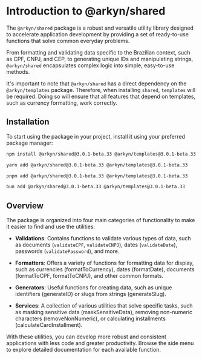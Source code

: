 # Introduction to @arkyn/shared

The `@arkyn/shared` package is a robust and versatile utility library designed to accelerate application development by providing a set of ready-to-use functions that solve common everyday problems.

From formatting and validating data specific to the Brazilian context, such as CPF, CNPJ, and CEP, to generating unique IDs and manipulating strings, `@arkyn/shared` encapsulates complex logic into simple, easy-to-use methods.

It's important to note that `@arkyn/shared` has a direct dependency on the `@arkyn/templates` package. Therefore, when installing `shared`, `templates` will be required. Doing so will ensure that all features that depend on templates, such as currency formatting, work correctly.

## Installation

To start using the package in your project, install it using your preferred package manager:

```bash
npm install @arkyn/shared@3.0.1-beta.33 @arkyn/templates@3.0.1-beta.33
```

```bash
yarn add @arkyn/shared@3.0.1-beta.33 @arkyn/templates@3.0.1-beta.33
```

```bash
pnpm add @arkyn/shared@3.0.1-beta.33 @arkyn/templates@3.0.1-beta.33
```

```bash
bun add @arkyn/shared@3.0.1-beta.33 @arkyn/templates@3.0.1-beta.33
```

## Overview

The package is organized into four main categories of functionality to make it easier to find and use the utilities:

- **Validations**: Contains functions to validate various types of data, such as documents (`validateCPF`, `validateCNPJ`), dates (`validateDate`), passwords (`validatePassword`), and more.

- **Formatters**: Offers a variety of functions for formatting data for display, such as currencies (formatToCurrency), dates (formatDate), documents (formatToCPF, formatToCNPJ), and other common formats.

- **Generators**: Useful functions for creating data, such as unique identifiers (generateID) or slugs from strings (generateSlug).

- **Services**: A collection of various utilities that solve specific tasks, such as masking sensitive data (maskSensitiveData), removing non-numeric characters (removeNonNumeric), or calculating installments (calculateCardInstallment).

With these utilities, you can develop more robust and consistent applications with less code and greater productivity. Browse the side menu to explore detailed documentation for each available function.
